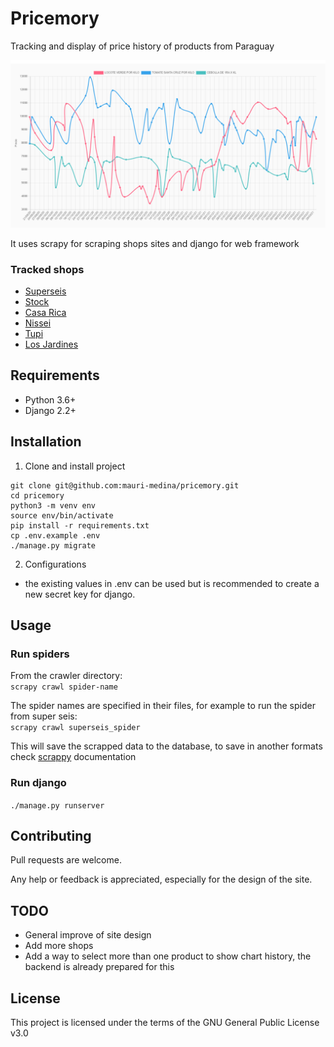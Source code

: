 # Pricemory
Tracking and display of price history of products from Paraguay

![project example](resources/img/project_example.png)

It uses scrapy for scraping shops sites and django for web framework

### Tracked shops
- [Superseis](https://www.superseis.com.py) 
- [Stock](https://www.stock.com.py)
- [Casa Rica](https://www.casarica.com.py/)
- [Nissei](https://www.casanissei.com)
- [Tupi](https://www.tupi.com.py/)
- [Los Jardines](https://losjardinesonline.com.py/)

 
## Requirements

- Python 3.6+
- Django 2.2+

## Installation

1. Clone and install project
```
git clone git@github.com:mauri-medina/pricemory.git
cd pricemory
python3 -m venv env
source env/bin/activate
pip install -r requirements.txt
cp .env.example .env
./manage.py migrate

```

2. Configurations
- the existing values in .env can be used but is recommended to create a new secret key for django.

## Usage

### Run spiders
From the crawler directory:<br>
`scrapy crawl spider-name`

The spider names are specified in their files, for example to run the spider from super seis:<br>
`scrapy crawl superseis_spider`

This will save the scrapped data to the database, to save in another formats check [scrappy](https://docs.scrapy.org/en/latest/index.html) documentation

### Run django
`./manage.py runserver`

## Contributing
Pull requests are welcome.

Any help or feedback is appreciated, especially for the design of the site.

## TODO
- General improve of site design
- Add more shops
- Add a way to select more than one product to show chart history, the backend is already prepared for this


## License
This project is licensed under the terms of the GNU General Public License v3.0
